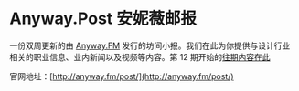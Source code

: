 # Anyway.Post 安妮薇邮报
一份双周更新的由 [Anyway.FM](http://anyway.fm/) 发行的坊间小报。我们在此为你提供与设计行业相关的职业信息、业内新闻以及视频等内容。第 12 期开始的[往期内容在此](https://github.com/JJYing/Anyway-Post/tree/master/Posts/Markdown)

官网地址：[http://anyway.fm/post/](http://anyway.fm/post/)

